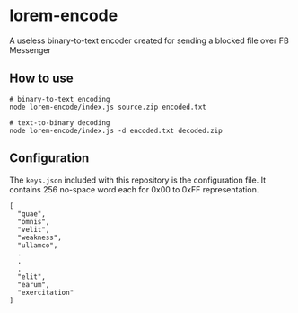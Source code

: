 # lorem-encode
A useless binary-to-text encoder created for sending a blocked file over FB Messenger

## How to use
```
# binary-to-text encoding
node lorem-encode/index.js source.zip encoded.txt

# text-to-binary decoding
node lorem-encode/index.js -d encoded.txt decoded.zip
```

## Configuration
The `keys.json` included with this repository is the configuration file. It contains 256 no-space word each for 0x00 to 0xFF representation.
```
[
  "quae",
  "omnis",
  "velit",
  "weakness",
  "ullamco",
  .
  .
  .
  "elit",
  "earum",
  "exercitation"
]
```

